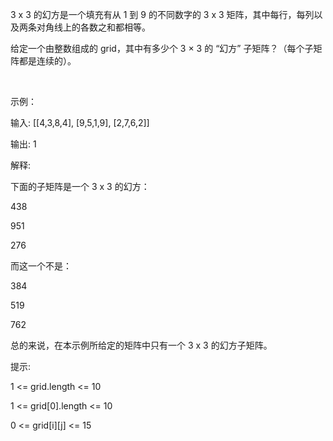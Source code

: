 3 x 3 的幻方是一个填充有从 1 到 9 的不同数字的 3 x 3 矩阵，其中每行，每列以及两条对角线上的各数之和都相等。

给定一个由整数组成的 grid，其中有多少个 3 × 3 的 “幻方” 子矩阵？（每个子矩阵都是连续的）。

 

示例：

输入: [[4,3,8,4],
      [9,5,1,9],
      [2,7,6,2]]
      
输出: 1

解释: 

下面的子矩阵是一个 3 x 3 的幻方：

438

951

276

而这一个不是：

384

519

762

总的来说，在本示例所给定的矩阵中只有一个 3 x 3 的幻方子矩阵。

提示:

1 <= grid.length <= 10

1 <= grid[0].length <= 10

0 <= grid[i][j] <= 15

